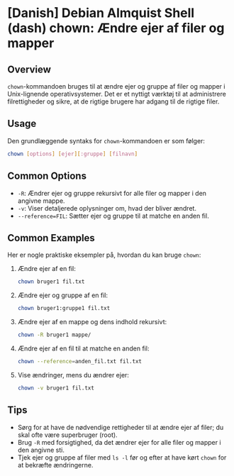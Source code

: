 # [Danish] Debian Almquist Shell (dash) chown: Ændre ejer af filer og mapper

## Overview
`chown`-kommandoen bruges til at ændre ejer og gruppe af filer og mapper i Unix-lignende operativsystemer. Det er et nyttigt værktøj til at administrere filrettigheder og sikre, at de rigtige brugere har adgang til de rigtige filer.

## Usage
Den grundlæggende syntaks for `chown`-kommandoen er som følger:

```bash
chown [options] [ejer][:gruppe] [filnavn]
```

## Common Options
- `-R`: Ændrer ejer og gruppe rekursivt for alle filer og mapper i den angivne mappe.
- `-v`: Viser detaljerede oplysninger om, hvad der bliver ændret.
- `--reference=FIL`: Sætter ejer og gruppe til at matche en anden fil.

## Common Examples
Her er nogle praktiske eksempler på, hvordan du kan bruge `chown`:

1. Ændre ejer af en fil:
   ```bash
   chown bruger1 fil.txt
   ```

2. Ændre ejer og gruppe af en fil:
   ```bash
   chown bruger1:gruppe1 fil.txt
   ```

3. Ændre ejer af en mappe og dens indhold rekursivt:
   ```bash
   chown -R bruger1 mappe/
   ```

4. Ændre ejer af en fil til at matche en anden fil:
   ```bash
   chown --reference=anden_fil.txt fil.txt
   ```

5. Vise ændringer, mens du ændrer ejer:
   ```bash
   chown -v bruger1 fil.txt
   ```

## Tips
- Sørg for at have de nødvendige rettigheder til at ændre ejer af filer; du skal ofte være superbruger (root).
- Brug `-R` med forsigtighed, da det ændrer ejer for alle filer og mapper i den angivne sti.
- Tjek ejer og gruppe af filer med `ls -l` før og efter at have kørt `chown` for at bekræfte ændringerne.